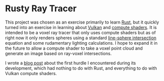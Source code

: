 # Rusty Ray Tracer
This project was chosen as an exercise primarily to learn [Rust](https://www.rust-lang.org/), but it quickly turned into an exercise in learning about [Vulkan](https://en.wikipedia.org/wiki/Vulkan) and [compute shaders](https://vkguide.dev/docs/gpudriven/compute_shaders/). 
It is intended to be a voxel ray tracer that only uses compute shaders but as of right now it only renders spheres using a standard [line-sphere intersection](https://en.wikipedia.org/wiki/Line%E2%80%93sphere_intersection) equation and some rudamentary lighting calculations. 
I hope to expand it in the future to allow a compute shader to take a voxel point cloud and generate an image based on ray-voxel intersections.

I wrote a [blog post](https://rodesp.dev/blog/posts/AdventureswithImageFormatsinGLSLVulkanComputeShaders/) about the first hurdle I encountered during its development, which had nothing to do with Rust, and everything to do with Vulkan compute shaders.
